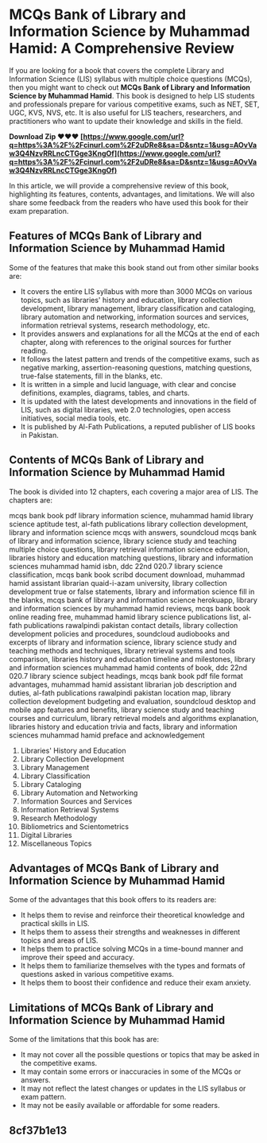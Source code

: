 # MCQs Bank of Library and Information Science by Muhammad Hamid: A Comprehensive Review
 
If you are looking for a book that covers the complete Library and Information Science (LIS) syllabus with multiple choice questions (MCQs), then you might want to check out **MCQs Bank of Library and Information Science by Muhammad Hamid**. This book is designed to help LIS students and professionals prepare for various competitive exams, such as NET, SET, UGC, KVS, NVS, etc. It is also useful for LIS teachers, researchers, and practitioners who want to update their knowledge and skills in the field.
 
**Download Zip ❤❤❤ [https://www.google.com/url?q=https%3A%2F%2Fcinurl.com%2F2uDRe8&sa=D&sntz=1&usg=AOvVaw3Q4NzvRRLncCTGge3KngOf](https://www.google.com/url?q=https%3A%2F%2Fcinurl.com%2F2uDRe8&sa=D&sntz=1&usg=AOvVaw3Q4NzvRRLncCTGge3KngOf)**


 
In this article, we will provide a comprehensive review of this book, highlighting its features, contents, advantages, and limitations. We will also share some feedback from the readers who have used this book for their exam preparation.
  
## Features of MCQs Bank of Library and Information Science by Muhammad Hamid
 
Some of the features that make this book stand out from other similar books are:
 
- It covers the entire LIS syllabus with more than 3000 MCQs on various topics, such as libraries' history and education, library collection development, library management, library classification and cataloging, library automation and networking, information sources and services, information retrieval systems, research methodology, etc.
- It provides answers and explanations for all the MCQs at the end of each chapter, along with references to the original sources for further reading.
- It follows the latest pattern and trends of the competitive exams, such as negative marking, assertion-reasoning questions, matching questions, true-false statements, fill in the blanks, etc.
- It is written in a simple and lucid language, with clear and concise definitions, examples, diagrams, tables, and charts.
- It is updated with the latest developments and innovations in the field of LIS, such as digital libraries, web 2.0 technologies, open access initiatives, social media tools, etc.
- It is published by Al-Fath Publications, a reputed publisher of LIS books in Pakistan.

## Contents of MCQs Bank of Library and Information Science by Muhammad Hamid
 
The book is divided into 12 chapters, each covering a major area of LIS. The chapters are:
 
mcqs bank book pdf library information science,  muhammad hamid library science aptitude test,  al-fath publications library collection development,  library and information science mcqs with answers,  soundcloud mcqs bank of library and information science,  library science study and teaching multiple choice questions,  library retrieval information science education,  libraries history and education matching questions,  library and information sciences muhammad hamid isbn,  ddc 22nd 020.7 library science classification,  mcqs bank book scribd document download,  muhammad hamid assistant librarian quaid-i-azam university,  library collection development true or false statements,  library and information science fill in the blanks,  mcqs bank of library and information science herokuapp,  library and information sciences by muhammad hamid reviews,  mcqs bank book online reading free,  muhammad hamid library science publications list,  al-fath publications rawalpindi pakistan contact details,  library collection development policies and procedures,  soundcloud audiobooks and excerpts of library and information science,  library science study and teaching methods and techniques,  library retrieval systems and tools comparison,  libraries history and education timeline and milestones,  library and information sciences muhammad hamid contents of book,  ddc 22nd 020.7 library science subject headings,  mcqs bank book pdf file format advantages,  muhammad hamid assistant librarian job description and duties,  al-fath publications rawalpindi pakistan location map,  library collection development budgeting and evaluation,  soundcloud desktop and mobile app features and benefits,  library science study and teaching courses and curriculum,  library retrieval models and algorithms explanation,  libraries history and education trivia and facts,  library and information sciences muhammad hamid preface and acknowledgement

1. Libraries' History and Education
2. Library Collection Development
3. Library Management
4. Library Classification
5. Library Cataloging
6. Library Automation and Networking
7. Information Sources and Services
8. Information Retrieval Systems
9. Research Methodology
10. Bibliometrics and Scientometrics
11. Digital Libraries
12. Miscellaneous Topics

## Advantages of MCQs Bank of Library and Information Science by Muhammad Hamid
 
Some of the advantages that this book offers to its readers are:

- It helps them to revise and reinforce their theoretical knowledge and practical skills in LIS.
- It helps them to assess their strengths and weaknesses in different topics and areas of LIS.
- It helps them to practice solving MCQs in a time-bound manner and improve their speed and accuracy.
- It helps them to familiarize themselves with the types and formats of questions asked in various competitive exams.
- It helps them to boost their confidence and reduce their exam anxiety.

## Limitations of MCQs Bank of Library and Information Science by Muhammad Hamid
 
Some of the limitations that this book has are:

- It may not cover all the possible questions or topics that may be asked in the competitive exams.
- It may contain some errors or inaccuracies in some of the MCQs or answers.
- It may not reflect the latest changes or updates in the LIS syllabus or exam pattern.
- It may not be easily available or affordable for some readers.

##  8cf37b1e13


